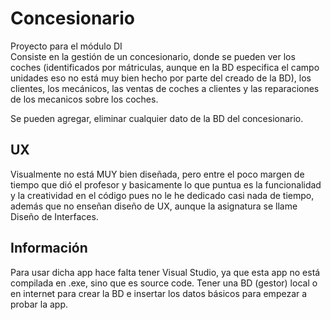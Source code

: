 # Concesionario
Proyecto para el módulo DI  
Consiste en la gestión de un concesionario, donde se pueden ver los coches (identificados por mátriculas, aunque en la BD especifica el campo unidades eso no está muy bien hecho por parte del creado de la BD), los clientes, los mecánicos, las ventas de coches a clientes y las reparaciones de los mecanicos sobre los coches.

Se pueden agregar, eliminar cualquier dato de la BD del concesionario.

## UX
Visualmente no está MUY bien diseñada, pero entre el poco margen de tiempo que dió el profesor y basicamente lo que puntua es la funcionalidad y la creatividad en el código pues no le he dedicado casi nada de tiempo, además que no enseñan diseño de UX, aunque la asignatura se llame Diseño de Interfaces.

## Información
Para usar dicha app hace falta tener Visual Studio, ya que esta app no está compilada en .exe, sino que es source code.
Tener una BD (gestor) local o en internet para crear la BD e insertar los datos básicos para empezar a probar la app.
